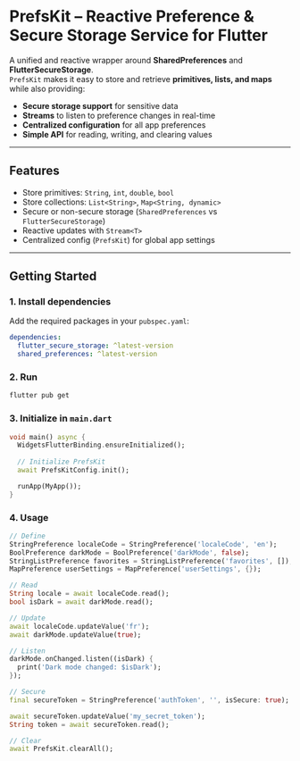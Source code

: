 # PrefsKit – Reactive Preference & Secure Storage Service for Flutter

A unified and reactive wrapper around **SharedPreferences** and **FlutterSecureStorage**.  
`PrefsKit` makes it easy to store and retrieve **primitives, lists, and maps** while also providing:

- **Secure storage support** for sensitive data  
- **Streams** to listen to preference changes in real-time  
- **Centralized configuration** for all app preferences  
- **Simple API** for reading, writing, and clearing values  

---

## Features

- Store primitives: `String`, `int`, `double`, `bool`
- Store collections: `List<String>`, `Map<String, dynamic>`
- Secure or non-secure storage (`SharedPreferences` vs `FlutterSecureStorage`)
- Reactive updates with `Stream<T>`
- Centralized config (`PrefsKit`) for global app settings

---

## Getting Started

### 1. Install dependencies

Add the required packages in your `pubspec.yaml`:

```yaml
dependencies:
  flutter_secure_storage: ^latest-version
  shared_preferences: ^latest-version
```

### 2. Run

```bash
flutter pub get
```
### 3. Initialize in ```main.dart```

```dart
void main() async {
  WidgetsFlutterBinding.ensureInitialized();
  
  // Initialize PrefsKit
  await PrefsKitConfig.init();

  runApp(MyApp());
}
```

### 4. Usage

```dart
// Define
StringPreference localeCode = StringPreference('localeCode', 'en');
BoolPreference darkMode = BoolPreference('darkMode', false);
StringListPreference favorites = StringListPreference('favorites', []);
MapPreference userSettings = MapPreference('userSettings', {});

// Read
String locale = await localeCode.read();
bool isDark = await darkMode.read();

// Update
await localeCode.updateValue('fr');
await darkMode.updateValue(true);

// Listen
darkMode.onChanged.listen((isDark) {
  print('Dark mode changed: $isDark');
});

// Secure
final secureToken = StringPreference('authToken', '', isSecure: true);

await secureToken.updateValue('my_secret_token');
String token = await secureToken.read();

// Clear
await PrefsKit.clearAll();
```
